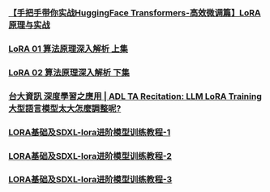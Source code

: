 ### [【手把手带你实战HuggingFace Transformers-高效微调篇】LoRA 原理与实战](https://www.youtube.com/watch?v=-xVJtu9pyoA&t=25s)  
### [LoRA 01 算法原理深入解析 上集](https://www.youtube.com/watch?v=DFE2oIh5v5E)  
### [LoRA 02 算法原理深入解析 下集](https://www.youtube.com/watch?v=klmUoRCTpto)  
### [台大資訊 深度學習之應用 | ADL TA Recitation: LLM LoRA Training 大型語言模型太大怎麼調整呢?](https://www.youtube.com/watch?v=eGQMzbhokg0)  
### [LORA基础及SDXL-lora进阶模型训练教程-1](https://www.bilibili.com/cheese/play/ss11227?query_from=0&search_id=16684329695114148884&search_query=LoRA&csource=common_hpsearch_null_null&spm_id_from=333.337.search-card.all.click)
### [LORA基础及SDXL-lora进阶模型训练教程-2](https://www.bilibili.com/cheese/play/ep416848?query_from=0&search_id=16684329695114148884&search_query=LoRA&csource=common_hpsearch_null_null&spm_id_from=333.337.search-card.all.click)
### [LORA基础及SDXL-lora进阶模型训练教程-3](https://www.bilibili.com/cheese/play/ep416849?query_from=0&search_id=16684329695114148884&search_query=LoRA&csource=common_hpsearch_null_null&spm_id_from=333.337.search-card.all.click)
